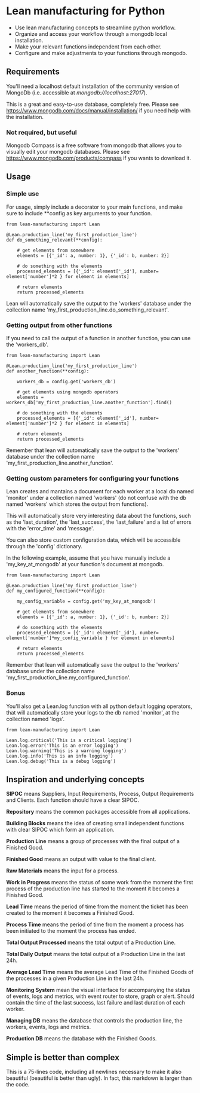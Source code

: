 # Lean manufacturing for Python
* Use lean manufacturing concepts to streamline python workflow. 
* Organize and access your workflow through a mongodb local installation.
* Make your relevant functions independent from each other.
* Configure and make adjustments to your functions through mongodb.

## Requirements

You'll need a localhost default installation of the community version of MongoDb (i.e. accessible at *mongodb://localhost:27017*).

This is a great and easy-to-use database, completely free. Please see https://www.mongodb.com/docs/manual/installation/ if you need help with the installation.

### Not required, but useful

Mongodb Compass is a free software from mongodb that allows you to visually edit your mongodb databases. Please see https://www.mongodb.com/products/compass if you wants to download it.

## Usage

### Simple use

For usage, simply include a decorator to your main functions, and make sure to include **config as key arguments to your function.

```
from lean-manufacturing import Lean

@Lean.production_line('my_first_production_line')
def do_something_relevant(**config):

    # get elements from somewhere
    elements = [{'_id': a, number: 1}, {'_id': b, number: 2}]

    # do something with the elements
    processed_elements = [{'_id': element['_id'], number= element['number']*2 } for element in elements]

    # return elements
    return processed_elements

```
Lean will automatically save the output to the 'workers' database under the collection name 'my_first_production_line.do_something_relevant'.

### Getting output from other functions

If you need to call the output of a function in another function, you can use the 'workers_db'.

```
from lean-manufacturing import Lean

@Lean.production_line('my_first_production_line')
def another_function(**config):

    workers_db = config.get('workers_db')

    # get elements using mongodb operators
    elements = workers_db['my_first_production_line.another_function'].find()

    # do something with the elements
    processed_elements = [{'_id': element['_id'], number= element['number']*2 } for element in elements]

    # return elements
    return processed_elements

```

Remember that lean will automatically save the output to the 'workers' database under the collection name 'my_first_production_line.another_function'.

### Getting custom parameters for configuring your functions

Lean creates and mantains a document for each worker at a local db named 'monitor' under a collection named 'workers' (do not confuse with the db named 'workers' which stores the output from functions).

This will automatically store very interesting data about the functions, such as the 'last_duration', the 'last_success', the 'last_failure' and a list of errors with the 'error_time' and 'message'.

You can also store custom configuration data, which will be accessible through the 'config' dictionary.

In the following example, assume that you have manually include a 'my_key_at_mongodb' at your function's document at mongodb.

```
from lean-manufacturing import Lean

@Lean.production_line('my_first_production_line')
def my_configured_function(**config):

    my_config_variable = config.get('my_key_at_mongodb')

    # get elements from somewhere
    elements = [{'_id': a, number: 1}, {'_id': b, number: 2}]

    # do something with the elements
    processed_elements = [{'_id': element['_id'], number= element['number']*my_config_variable } for element in elements]

    # return elements
    return processed_elements

```
Remember that lean will automatically save the output to the 'workers' database under the collection name 'my_first_production_line.my_configured_function'.

### Bonus

You'll also get a Lean.log function with all python default logging operators, that will automatically store your logs to the db named 'monitor', at the collection named 'logs'.

```
from lean-manufacturing import Lean

Lean.log.critical('This is a critical logging')
Lean.log.error('This is an error logging')
Lean.log.warning('This is a warning logging')
Lean.log.info('This is an info logging')
Lean.log.debug('This is a debug logging')

```

## Inspiration and underlying concepts

**SIPOC** means Suppliers, Input Requirements, Process, Output Requirements and Clients. Each function should have a clear SIPOC. 

**Repository** means the common packages accessible from all applications.

**Building Blocks** means the idea of creating small independent functions with clear SIPOC which form an application.

**Production Line** means a group of processes with the final output of a Finished Good.

**Finished Good** means an output with value to the final client.

**Raw Materials** means the input for a process.

**Work in Progress** means the status of some work from the moment the first process of the production line has started to the moment it becomes a Finished Good.

**Lead Time** means the period of time from the moment the ticket has been created to the moment it becomes a Finished Good.

**Process Time** means the period of time from the moment a process has been initiated to the moment the process has ended.

**Total Output Processed** means the total output of a Production Line.

**Total Daily Output** means the total output of a Production Line in the last 24h.

**Average Lead Time** means the average Lead Time of the Finished Goods of the processes in a given Production Line in the last 24h.

**Monitoring System** mean the visual interface for accompanying the status of events, logs and metrics, with event router to store, graph or alert. Should contain the time of the last success, last failure and last duration of each worker.

**Managing DB** means the database that controls the production line, the workers, events, logs and metrics.

**Production DB** means the database with the Finished Goods.

## Simple is better than complex

This is a 75-lines code, including all newlines necessary to make it also beautiful (beautiful is better than ugly). In fact, this markdown is larger than the code.